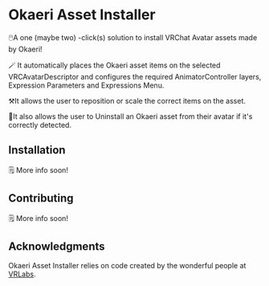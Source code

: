 # Okaeri Asset Installer

🖱️A one (maybe two) -click(s) solution to install VRChat Avatar assets made by Okaeri!

🪄 It automatically places the Okaeri asset items on the selected VRCAvatarDescriptor and configures the required AnimatorController layers, Expression Parameters and Expressions Menu.

⚒️It allows the user to reposition or scale the correct items on the asset.

🚮It also allows the user to Uninstall an Okaeri asset from their avatar if it's correctly detected.

## Installation
🗒️ More info soon!

## Contributing
🗒️ More info soon!

## Acknowledgments
Okaeri Asset Installer relies on code created by the wonderful people at [VRLabs](https://github.com/VRLabs).